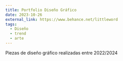 ```yaml
---
title: Portfolio Diseño Gráfico
date: 2023-10-26
external_link: https://www.behance.net/littleword
tags:
  - Diseño
  - trend
  - arte
---
```


Piezas de diseño gráfico realizadas entre 2022/2024

<!--more-->
